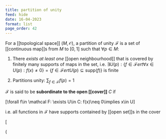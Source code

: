 ```yaml
---
title: partition of unity
feed: hide
date: 16-04-2023
format: list
page_order: 42
---
```



For a [[topological space]] $(M, \mathcal O)$, a partition of unity $\mathcal F$ is a set of [[continuous map]]s from $M$ to $[0,1]$ such that $\forall p\in M$:

1. There *exists at least one* [[open neighbourhood]] that is covered by finitely many supports of maps in the set, i.e. $\exists U(p): \{f\in \mathcal F ert \forall x\in U(p): f(x) \neq 0\} = \{f\in \mathcal F ert U(p) \subseteq \text{supp}(f)\}$ is finite

2. Partitions unity: $\sum_{f\in\mathcal{F}}f(p)=1$


$\mathcal F$ is said to be **subordinate to the open [[cover]]** $C$ if 

\[\forall f\in \mathcal F: \exists U\in C: f(x)\neq 0\implies x\in U\]

i.e. all functions in $\mathcal F$ have supports contained by [[open set]]s in the cover

\[

\(